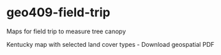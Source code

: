 # geo409-field-trip
Maps for field trip to measure tree canopy

Kentucky map with selected land cover types - Download geospatial PDF